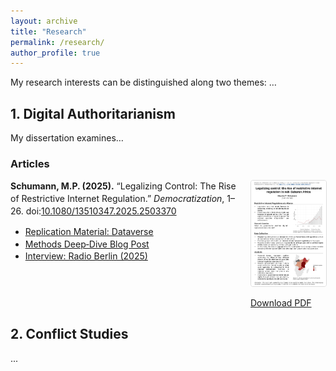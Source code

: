 ```yaml
---
layout: archive
title: "Research"
permalink: /research/
author_profile: true
---
```


<style>
  .publication-entry {
    display: flex;
    align-items: flex-start;
    margin-bottom: 1.5rem;
  }
  .publication-entry .info {
    flex: 1;
    line-height: 1.4;
  }
  .publication-entry .thumb {
    flex: 0 0 120px;
    margin-left: 1rem;
  }
  .publication-entry .thumb img {
    width: 120px; /* Or 100% if you want it responsive */
    height: auto;
    display: block;
    border-radius: 4px;
    border: 1px solid #ddd;
  }
</style>

My research interests can be distinguished along two themes: …

## 1. Digital Authoritarianism

My dissertation examines…

### Articles

<div class="publication-entry">
  <div class="info">
    <strong>Schumann, M.P. (2025).</strong> “Legalizing Control: The Rise of Restrictive Internet Regulation.” <em>Democratization</em>, 1–26.
    doi:<a href="https://doi.org/10.1080/13510347.2025.2503370">10.1080/13510347.2025.2503370</a><br>
    <ul>
      <li><a href="https://dataverse.harvard.edu/">Replication Material: Dataverse</a></li>
      <li><a href="/blog/2025/07/da-methods">Methods Deep‑Dive Blog Post</a></li>
      <li><a href="/media/interview123">Interview: Radio Berlin (2025)</a></li>
    </ul>
  </div>
  <div class="thumb">
    <a href="/images/onepagers/Schumann-2025-1pager.png" target="_blank">
      <img src="/images/onepagers/Schumann-2025-1pager.png" alt="1-Pager thumbnail" />
    </a>
    <br>
    <a href="/images/onepagers/Schumann-2025-1pager.pdf" download>Download PDF</a>
  </div>
</div>

## 2. Conflict Studies

...

